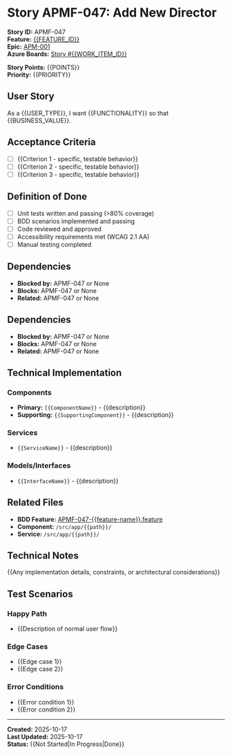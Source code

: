 # Story APMF-047: Add New Director

**Story ID:** APMF-047  
**Feature:** [{{FEATURE_ID}}](../../features/{{FEATURE_AREA}}/{{FEATURE_ID}}.md)  
**Epic:** [APM-001](../../epics/APM-001.md)  
**Azure Boards:** [Story #{{WORK_ITEM_ID}}](https://dev.azure.com/rsalit1516/Hoops/_workitems/edit/{{WORK_ITEM_ID}})

**Story Points:** {{POINTS}}  
**Priority:** {{PRIORITY}}

## User Story

As a {{USER_TYPE}}, I want {{FUNCTIONALITY}} so that {{BUSINESS_VALUE}}.

## Acceptance Criteria

- [ ] {{Criterion 1 - specific, testable behavior}}
- [ ] {{Criterion 2 - specific, testable behavior}}
- [ ] {{Criterion 3 - specific, testable behavior}}

## Definition of Done

- [ ] Unit tests written and passing (>80% coverage)
- [ ] BDD scenarios implemented and passing
- [ ] Code reviewed and approved
- [ ] Accessibility requirements met (WCAG 2.1 AA)
- [ ] Manual testing completed

## Dependencies

- **Blocked by:** APMF-047 or None
- **Blocks:** APMF-047 or None
- **Related:** APMF-047 or None

## Dependencies

- **Blocked by:** APMF-047 or None
- **Blocks:** APMF-047 or None
- **Related:** APMF-047 or None

## Technical Implementation

### Components

- **Primary:** `{{ComponentName}}` - {{description}}
- **Supporting:** `{{SupportingComponent}}` - {{description}}

### Services

- `{{ServiceName}}` - {{description}}

### Models/Interfaces

- `{{InterfaceName}}` - {{description}}

## Related Files

- **BDD Feature:** [APMF-047-{{feature-name}}.feature](../features/{{FEATURE_AREA}}/APMF-047-{{feature-name}}.feature)
- **Component:** `/src/app/{{path}}/`
- **Service:** `/src/app/{{path}}/`

## Technical Notes

{{Any implementation details, constraints, or architectural considerations}}

## Test Scenarios

### Happy Path

- {{Description of normal user flow}}

### Edge Cases

- {{Edge case 1}}
- {{Edge case 2}}

### Error Conditions

- {{Error condition 1}}
- {{Error condition 2}}

---

**Created:** 2025-10-17  
**Last Updated:** 2025-10-17  
**Status:** {{Not Started|In Progress|Done}}
